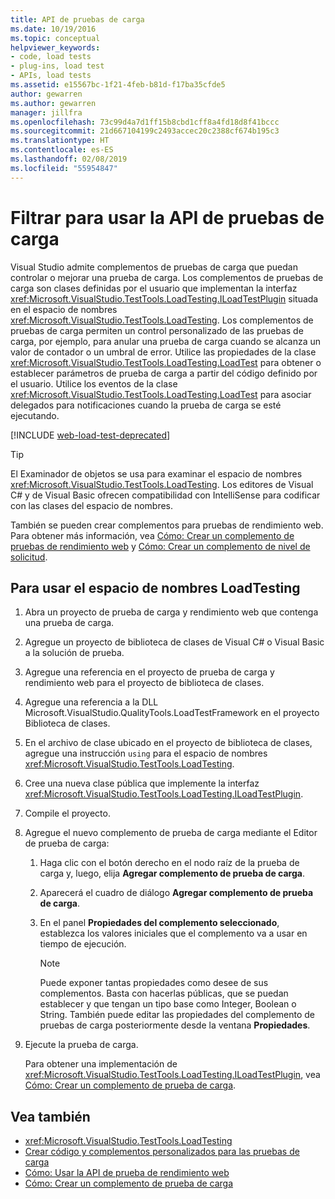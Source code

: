 ```yaml
---
title: API de pruebas de carga
ms.date: 10/19/2016
ms.topic: conceptual
helpviewer_keywords:
- code, load tests
- plug-ins, load test
- APIs, load tests
ms.assetid: e15567bc-1f21-4feb-b81d-f17ba35cfde5
author: gewarren
ms.author: gewarren
manager: jillfra
ms.openlocfilehash: 73c99d4a7d1ff15b8cbd1cff8a4fd18d8f41bccc
ms.sourcegitcommit: 21d667104199c2493accec20c2388cf674b195c3
ms.translationtype: HT
ms.contentlocale: es-ES
ms.lasthandoff: 02/08/2019
ms.locfileid: "55954847"
---
```

# <a name="how-to-use-the-load-test-api"></a>Filtrar para usar la API de pruebas de carga

Visual Studio admite complementos de pruebas de carga que puedan controlar o mejorar una prueba de carga. Los complementos de pruebas de carga son clases definidas por el usuario que implementan la interfaz <xref:Microsoft.VisualStudio.TestTools.LoadTesting.ILoadTestPlugin> situada en el espacio de nombres <xref:Microsoft.VisualStudio.TestTools.LoadTesting>. Los complementos de pruebas de carga permiten un control personalizado de las pruebas de carga, por ejemplo, para anular una prueba de carga cuando se alcanza un valor de contador o un umbral de error. Utilice las propiedades de la clase <xref:Microsoft.VisualStudio.TestTools.LoadTesting.LoadTest> para obtener o establecer parámetros de prueba de carga a partir del código definido por el usuario. Utilice los eventos de la clase <xref:Microsoft.VisualStudio.TestTools.LoadTesting.LoadTest> para asociar delegados para notificaciones cuando la prueba de carga se esté ejecutando.

[!INCLUDE [web-load-test-deprecated](includes/web-load-test-deprecated.md)]

> [!TIP]
> El Examinador de objetos se usa para examinar el espacio de nombres <xref:Microsoft.VisualStudio.TestTools.LoadTesting>. Los editores de Visual C# y de Visual Basic ofrecen compatibilidad con IntelliSense para codificar con las clases del espacio de nombres.

También se pueden crear complementos para pruebas de rendimiento web. Para obtener más información, vea [Cómo: Crear un complemento de pruebas de rendimiento web](../test/how-to-create-a-web-performance-test-plug-in.md) y [Cómo: Crear un complemento de nivel de solicitud](../test/how-to-create-a-request-level-plug-in.md).

## <a name="to-use-the-loadtesting-namespace"></a>Para usar el espacio de nombres LoadTesting

1.  Abra un proyecto de prueba de carga y rendimiento web que contenga una prueba de carga.

2.  Agregue un proyecto de biblioteca de clases de Visual C# o Visual Basic a la solución de prueba.

3.  Agregue una referencia en el proyecto de prueba de carga y rendimiento web para el proyecto de biblioteca de clases.

4.  Agregue una referencia a la DLL Microsoft.VisualStudio.QualityTools.LoadTestFramework en el proyecto Biblioteca de clases.

5.  En el archivo de clase ubicado en el proyecto de biblioteca de clases, agregue una instrucción `using` para el espacio de nombres <xref:Microsoft.VisualStudio.TestTools.LoadTesting>.

6.  Cree una nueva clase pública que implemente la interfaz <xref:Microsoft.VisualStudio.TestTools.LoadTesting.ILoadTestPlugin>.

7.  Compile el proyecto.

8.  Agregue el nuevo complemento de prueba de carga mediante el Editor de prueba de carga:

    1.  Haga clic con el botón derecho en el nodo raíz de la prueba de carga y, luego, elija **Agregar complemento de prueba de carga**.

    2.  Aparecerá el cuadro de diálogo **Agregar complemento de prueba de carga**.

    3.  En el panel **Propiedades del complemento seleccionado**, establezca los valores iniciales que el complemento va a usar en tiempo de ejecución.

        > [!NOTE]
        > Puede exponer tantas propiedades como desee de sus complementos. Basta con hacerlas públicas, que se puedan establecer y que tengan un tipo base como Integer, Boolean o String. También puede editar las propiedades del complemento de pruebas de carga posteriormente desde la ventana **Propiedades**.

9. Ejecute la prueba de carga.

     Para obtener una implementación de <xref:Microsoft.VisualStudio.TestTools.LoadTesting.ILoadTestPlugin>, vea [Cómo: Crear un complemento de prueba de carga](../test/how-to-create-a-load-test-plug-in.md).

## <a name="see-also"></a>Vea también

- <xref:Microsoft.VisualStudio.TestTools.LoadTesting>
- [Crear código y complementos personalizados para las pruebas de carga](../test/create-custom-code-and-plug-ins-for-load-tests.md)
- [Cómo: Usar la API de prueba de rendimiento web](../test/how-to-use-the-web-performance-test-api.md)
- [Cómo: Crear un complemento de prueba de carga](../test/how-to-create-a-load-test-plug-in.md)